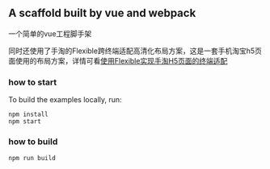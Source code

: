 ## A scaffold built by vue and webpack

一个简单的vue工程脚手架

同时还使用了手淘的Flexible跨终端适配高清化布局方案，这是一套手机淘宝h5页面使用的布局方案，详情可看[使用Flexible实现手淘H5页面的终端适配](https://github.com/amfe/article/issues/17)

### how to start

To build the examples locally, run:

```
npm install
npm start
```
### how to build
```
npm run build
```
